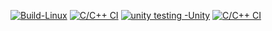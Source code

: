 
[![Build-Linux](https://github.com/priyanu15/M1_TaxCalculator_Util/actions/workflows/Build-Linux.yml/badge.svg)](https://github.com/priyanu15/M1_TaxCalculator_Util/actions/workflows/Build-Linux.yml)
[![C/C++ CI](https://github.com/priyanu15/M1_TaxCalculator_Util/actions/workflows/c-cpp.yml/badge.svg)](https://github.com/priyanu15/M1_TaxCalculator_Util/actions/workflows/c-cpp.yml)
[![unity testing -Unity](https://github.com/priyanu15/M1_TaxCalculator_Util/actions/workflows/unity.yml/badge.svg)](https://github.com/priyanu15/M1_TaxCalculator_Util/actions/workflows/unity.yml)
[![C/C++ CI](https://github.com/priyanu15/M1_TaxCalculator_Util/actions/workflows/c-cpp.yml/badge.svg)](https://github.com/priyanu15/M1_TaxCalculator_Util/actions/workflows/c-cpp.yml)
